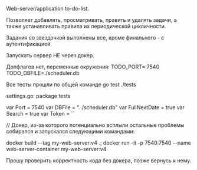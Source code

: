 Web-server/application to-do-list.

Позволяет добавлять, просматривать, править и удалять задачи, а также устанавливать правила их периодической цикличности.

Задания со звездочкой выполнены все, кроме финального - с аутентификацией.

Запускать сервер НЕ через докер.

Допфлагов нет, переменные окружения:
TODO_PORT=:7540
TODO_DBFILE=./scheduler.db

Все тесты прошли по общей команде go test ./tests


settings.go:
package tests

var Port = 7540
var DBFile = "../scheduler.db"
var FullNextDate = true
var Search = true
var Token = ``

// Докер, из-за которого потенциально всплыли остальные проблемы собирался и запускался следующими командами:

docker build --tag my-web-server:v4 .;
docker run -it -p 7540:7540 --name web-server-container my-web-server:v4

Прошу проверить корректность кода без докера, позже вернусь к нему.